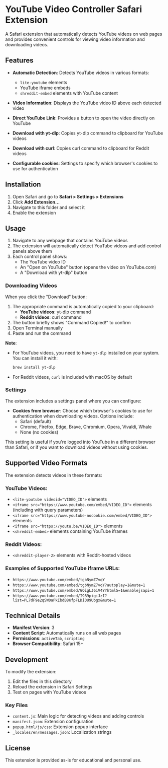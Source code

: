 # YouTube Video Controller Safari Extension

A Safari extension that automatically detects YouTube videos on web pages and provides convenient controls for viewing video information and downloading videos.

## Features

- **Automatic Detection**: Detects YouTube videos in various formats:
  - `lite-youtube` elements
  - YouTube iframe embeds
  - `shreddit-embed` elements with YouTube content

- **Video Information**: Displays the YouTube video ID above each detected video

- **Direct YouTube Link**: Provides a button to open the video directly on YouTube

- **Download with yt-dlp**: Copies yt-dlp command to clipboard for YouTube videos
- **Download with curl**: Copies curl command to clipboard for Reddit videos
- **Configurable cookies**: Settings to specify which browser's cookies to use for authentication

## Installation

1. Open Safari and go to **Safari > Settings > Extensions**
2. Click **Add Extension...**
3. Navigate to this folder and select it
4. Enable the extension

## Usage

1. Navigate to any webpage that contains YouTube videos
2. The extension will automatically detect YouTube videos and add control panels above them
3. Each control panel shows:
   - The YouTube video ID
   - An "Open on YouTube" button (opens the video on YouTube.com)
   - A "Download with yt-dlp" button

### Downloading Videos

When you click the "Download" button:

1. The appropriate command is automatically copied to your clipboard:
   - **YouTube videos**: yt-dlp command
   - **Reddit videos**: curl command
2. The button briefly shows "Command Copied!" to confirm
3. Open Terminal manually
4. Paste and run the command

**Note**: 
- For YouTube videos, you need to have `yt-dlp` installed on your system. You can install it with:
  ```bash
  brew install yt-dlp
  ```
- For Reddit videos, `curl` is included with macOS by default

### Settings

The extension includes a settings panel where you can configure:

- **Cookies from browser**: Choose which browser's cookies to use for authentication when downloading videos. Options include:
  - Safari (default)
  - Chrome, Firefox, Edge, Brave, Chromium, Opera, Vivaldi, Whale
  - None (no cookies)

This setting is useful if you're logged into YouTube in a different browser than Safari, or if you want to download videos without using cookies.

## Supported Video Formats

The extension detects videos in these formats:

### YouTube Videos:
- `<lite-youtube videoid="VIDEO_ID">` elements
- `<iframe src="https://www.youtube.com/embed/VIDEO_ID">` elements (including with query parameters)
- `<iframe src="https://www.youtube-nocookie.com/embed/VIDEO_ID">` elements
- `<iframe src="https://youtu.be/VIDEO_ID">` elements
- `<shreddit-embed>` elements containing YouTube iframes

### Reddit Videos:
- `<shreddit-player-2>` elements with Reddit-hosted videos

### Examples of Supported YouTube iframe URLs:
- `https://www.youtube.com/embed/tgbNymZ7vqY`
- `https://www.youtube.com/embed/tgbNymZ7vqY?autoplay=1&mute=1`
- `https://www.youtube.com/embed/GQigLJ6iV4Y?html5=1&enablejsapi=1`
- `https://www.youtube.com/embed/I989pigiJzI?list=PL7dF9e2qSW0aPkIbdB8KfpFLDi0U9Ubgx&mute=1`

## Technical Details

- **Manifest Version**: 3
- **Content Script**: Automatically runs on all web pages
- **Permissions**: `activeTab`, `scripting`
- **Browser Compatibility**: Safari 15+

## Development

To modify the extension:

1. Edit the files in this directory
2. Reload the extension in Safari Settings
3. Test on pages with YouTube videos

### Key Files

- `content.js`: Main logic for detecting videos and adding controls
- `manifest.json`: Extension configuration
- `popup.html/js/css`: Extension popup interface
- `_locales/en/messages.json`: Localization strings

## License

This extension is provided as-is for educational and personal use. 